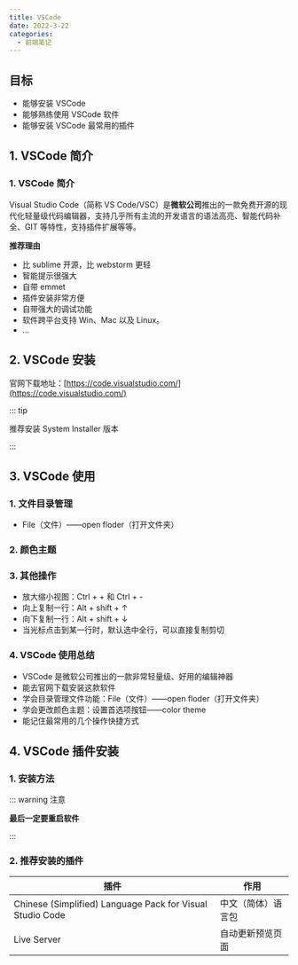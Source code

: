 ```yaml
---
title: VSCode
date: 2022-3-22
categories:
  - 前端笔记
---
```


## 目标

- 能够安装 VSCode
- 能够熟练使用 VSCode 软件
- 能够安装 VSCode 最常用的插件

## 1. VSCode 简介

### 1. VSCode 简介

Visual Studio Code（简称 VS Code/VSC）是**微软公司**推出的一款免费开源的现代化轻量级代码编辑器，支持几乎所有主流的开发语言的语法高亮、智能代码补全、GIT 等特性，支持插件扩展等等。

**推荐理由**

- 比 sublime 开源，比 webstorm 更轻
- 智能提示很强大
- 自带 emmet
- 插件安装非常方便
- 自带强大的调试功能
- 软件跨平台支持 Win、Mac 以及 Linux。
- ...

## 2. VSCode 安装

官网下载地址：[https://code.visualstudio.com/](https://code.visualstudio.com/)

::: tip

推荐安装 System Installer 版本

:::

## 3. VSCode 使用

### 1. 文件目录管理

- File（文件）——open floder（打开文件夹）

### 2. 颜色主题

### 3. 其他操作

- 放大缩小视图：Ctrl + + 和 Ctrl + -
- 向上复制一行：Alt + shift + ↑
- 向下复制一行：Alt + shift + ↓
- 当光标点击到某一行时，默认选中全行，可以直接复制剪切

### 4. VSCode 使用总结

- VSCode 是微软公司推出的一款非常轻量级、好用的编辑神器
- 能去官网下载安装这款软件
- 学会目录管理文件功能：File（文件）——open floder（打开文件夹）
- 学会更改颜色主题：设置首选项按钮——color theme
- 能记住最常用的几个操作快捷方式

## 4. VSCode 插件安装

### 1. 安装方法

::: warning 注意

**最后一定要重启软件**

:::

### 2. 推荐安装的插件

| 插件                                                      | 作用               |
| --------------------------------------------------------- | ------------------ |
| Chinese (Simplified) Language Pack for Visual Studio Code | 中文（简体）语言包 |
| Live Server                                               | 自动更新预览页面   |
